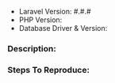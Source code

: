 - Laravel Version: #.#.#
- PHP Version:
- Database Driver & Version:

### Description:


### Steps To Reproduce:
